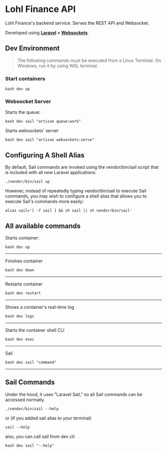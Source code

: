 # Lohl Finance API

Lohl Finance's backend service. Serves the REST API and Websocket.

Developed using **[Laravel](https://laravel.com/) + [Websockets](https://beyondco.de/docs/laravel-websockets/getting-started/introduction)**.

## Dev Environment

> The following commands must be executed from a Linux Terminal. On Windows,
run it by using WSL terminal.

### Start containers

```shell
bash dev up
```

### Websocket Server

Starts the queue:

```shell
bash dev sail "artisan queue:work"
```

Starts webosckets' server

```shell
bash dev sail "artisan websockets:serve"
```

## Configuring A Shell Alias

By default, Sail commands are invoked using the vendor/bin/sail script that is included with all new Laravel applications:

```shell
./vendor/bin/sail up
```

However, instead of repeatedly typing vendor/bin/sail to execute Sail commands, you may wish to configure a shell alias that allows you to execute Sail's commands more easily:

```shell
alias sail='[ -f sail ] && sh sail || sh vendor/bin/sail'
```

## All available commands

Starts container:

```shell
bash dev up
```

---

Finishes container

```shell
bash dev down
```

---

Restarts container

```shell
bash dev restart
```

---

Shows a container's real-time log

```shell
bash dev logs
```

---

Starts the container shell CLI

```shell
bash dev exec
```

---

Sail

```shell
bash dev sail "command"
```

---

## Sail Commands

Under the hood, it uses "Laravel Sail," so all Sail commands can be accessed normally.

```shell
./vendor/bin/sail --help
```

or (if you added sail alias to your terminal) 

```shell
sail --help
```

also, you can call sail from dev cli:

```shell
bash dev sail "--help"
```
